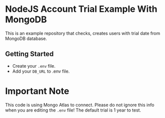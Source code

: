 # NodeJS Account Trial Example With MongoDB 

This is an example repository that checks, creates users with trial date from MongoDB database. 

## Getting Started

- Create your ``.env`` file. 
- Add your ``DB_URL`` to .env file. 


# Important Note

This code is using Mongo Atlas to connect. Please do not ignore this info when you are editing the ``.env`` file! The default trial is 1 year to test. 
